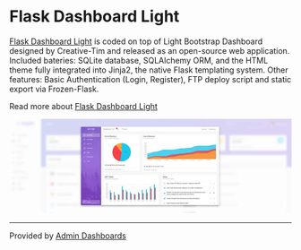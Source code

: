 # Flask Dashboard Light

[Flask Dashboard Light](https://admin-dashboards.com/flask-dashboard-light-bootstrap-creative-tim) is coded on top of Light Bootstrap Dashboard designed by Creative-Tim and released as an open-source web application. Included bateries: SQLite database, SQLAlchemy ORM, and the HTML theme fully integrated into Jinja2, the native Flask templating system. Other features: Basic Authentication (Login, Register), FTP deploy script and static export via Frozen-Flask.

Read more about [Flask Dashboard Light](https://admin-dashboards.com/flask-dashboard-light-bootstrap-creative-tim)

![Flask Dashboard Light - App Screen Shot.](https://raw.githubusercontent.com/app-generator/static/master/flask-light-bootstrap-dashboard/light-dashboard-coded-in-flask-cover.jpg)

---
Provided by [Admin Dashboards](https://admin-dashboards.com)
